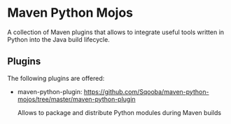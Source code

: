 # Maven Python Mojos

A collection of Maven plugins that allows to integrate useful tools written in Python
into the Java build lifecycle.

## Plugins

The following plugins are offered:
	
* maven-python-plugin: https://github.com/Sqooba/maven-python-mojos/tree/master/maven-python-plugin

	Allows to package and distribute Python modules during Maven builds
